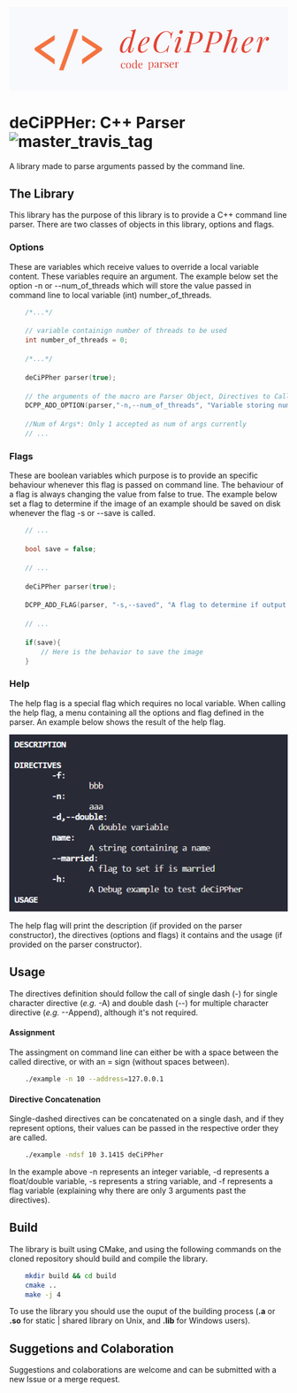 ![logo](res/logo.png)
# deCiPPHer: C++ Parser ![master_travis_tag](https://travis-ci.com/luisfmnunes/deCiPPHer.svg?branch=master)
A library made to parse arguments passed by the command line.

## The Library

This library has the purpose of this library is to provide a C++ command line parser. There are two classes of objects in this library, options and flags.

### Options
These are variables which receive values to override a local variable content. These variables require an argument. The example below set the option -n or --num_of_threads which will store the value passed in command line to local variable (int) number_of_threads.

``` c++
    /*...*/

    // variable containign number of threads to be used
    int number_of_threads = 0;

    /*...*/

    deCiPPher parser(true);

    // the arguments of the macro are Parser Object, Directives to Call, Description, Local Variable, Num of Args*, If it is required
    DCPP_ADD_OPTION(parser,"-n,--num_of_threads", "Variable storing number of threads", number_of_threads, 1, false); 

    //Num of Args*: Only 1 accepted as num of args currently 
    // ...

```

### Flags
These are boolean variables which purpose is to provide an specific behaviour whenever this flag is passed on command line. The behaviour of a flag is always changing the value from false to true. The example below set a flag to determine if the image of an example should be saved on disk whenever the flag -s or --save is called.

``` c++
    // ...

    bool save = false;

    // ...

    deCiPPher parser(true);

    DCPP_ADD_FLAG(parser, "-s,--saved", "A flag to determine if output image is saved on disk", save);

    // ...

    if(save){
        // Here is the behavior to save the image
    }
```

### Help

The help flag is a special flag which requires no local variable. When calling the help flag, a menu containing all the options and flag defined in the parser. An example below shows the result of the help flag.

![help_result](res/help.png)

The help flag will print the description (if provided on the parser constructor), the directives (options and flags) it contains and the usage (if provided on the parser constructor).

## Usage

The directives definition should follow the call of single dash (-) for single character directive (*e.g.* -A) and double dash (--) for multiple character directive (*e.g.* --Append), although it's not required.

#### Assignment

The assingment on command line can either be with a space between the called directive, or with an = sign (without spaces between).

```bash
    ./example -n 10 --address=127.0.0.1
```

#### Directive Concatenation

Single-dashed directives can be concatenated on a single dash, and if they represent options, their values can be passed in the respective order they are called.

```bash
    ./example -ndsf 10 3.1415 deCiPPher
```

In the example above -n represents an integer variable, -d represents a float/double variable, -s represents a string variable, and -f represents a flag variable (explaining why there are only 3 arguments past the directives).

## Build

The library is built using CMake, and using the following commands on the cloned repository should build and compile the library.

```bash
    mkdir build && cd build
    cmake ..
    make -j 4
```

To use the library you should use the ouput of the building process (**.a** or **.so** for static | shared library on Unix, and **.lib** for Windows users).

## Suggetions and Colaboration

Suggestions and colaborations are welcome and can be submitted with a new Issue or a merge request.
